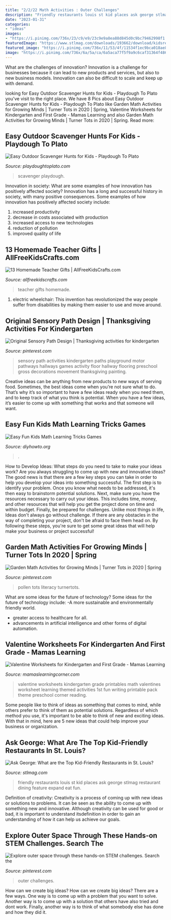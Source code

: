 ```yaml
---
title: "2/2/22 Math Activities : Outer Challenges"
description: "Friendly restaurants louis st kid places ask george stlmag restaurant dining feature expand eat fun"
date: "2023-01-31"
categories:
- "ideas"
images:
- "https://i.pinimg.com/736x/23/c9/e9/23c9e9a8ea88d845d0c9bc79462998f1.jpg"
featuredImage: "https://www.stlmag.com/downloads/193662/download/kidsrestaurants-feature.jpg?cb=661efef72bf057319c35057a9946dd90"
featured_image: "https://i.pinimg.com/736x/11/53/4f/11534f1ec9bca018ae8c8655c026a32d.jpg"
image: "https://i.pinimg.com/736x/6a/5a/ca/6a5aca77f5f9a9c6caf31364f4865ba5.jpg"
---
```



What are the challenges of innovation?
Innovation is a challenge for businesses because it can lead to new products and services, but also to new business models. Innovation can also be difficult to scale and keep up with demand.

	

		
looking for Easy Outdoor Scavenger Hunts for Kids - Playdough To Plato you've visit to the right place. We have 8 Pics about Easy Outdoor Scavenger Hunts for Kids - Playdough To Plato like Garden Math Activities for Growing Minds | Turner Tots in 2020 | Spring, Valentine Worksheets for Kindergarten and First Grade - Mamas Learning and also Garden Math Activities for Growing Minds | Turner Tots in 2020 | Spring. Read more:
		
    
## Easy Outdoor Scavenger Hunts For Kids - Playdough To Plato

<img loading=lazy src="https://cdn.playdoughtoplato.com/wp-content/uploads/2014/06/DSC_6522.jpg" onerror="this.onerror=null;this.src='https://tse3.mm.bing.net/th?id=OIP.GIHZSNrD5YkGriSqTRiNRgHaLI&amp;pid=15.1';" alt="Easy Outdoor Scavenger Hunts for Kids - Playdough To Plato">

_Source: playdoughtoplato.com_

>scavenger playdough. 

	

Innovation in society: What are some examples of how innovation has positively affected society?
Innovation has a long and successful history in society, with many positive consequences. Some examples of how innovation has positively affected society include: 
1. increased productivity 
2. decrease in costs associated with production 
3. increased access to new technologies 
4. reduction of pollution 
5. improved quality of life 

    
## 13 Homemade Teacher Gifts | AllFreeKidsCrafts.com

<img loading=lazy src="https://irepo.primecp.com/2016/07/290479/Homemade-Teacher-Gifts-Collage_ExtraLarge800_ID-1766726.jpg?v=1766726" onerror="this.onerror=null;this.src='https://tse2.mm.bing.net/th?id=OIP.3aPh_5KzmQLqKewQ4adyNwHaLG&amp;pid=15.1';" alt="13 Homemade Teacher Gifts | AllFreeKidsCrafts.com">

_Source: allfreekidscrafts.com_

>teacher gifts homemade. 

	

1) electric wheelchair: This invention has revolutionized the way people suffer from disabilities by making them easier to use and move around.

    
## Original Sensory Path Design | Thanksgiving Activities For Kindergarten

<img loading=lazy src="https://i.pinimg.com/736x/23/c9/e9/23c9e9a8ea88d845d0c9bc79462998f1.jpg" onerror="this.onerror=null;this.src='https://tse1.mm.bing.net/th?id=OIP.96X_QCP7l5Eq2xNZ5_h0pgHaNL&amp;pid=15.1';" alt="Original Sensory Path Design | Thanksgiving activities for kindergarten">

_Source: pinterest.com_

>sensory path activities kindergarten paths playground motor pathways hallways games activity floor hallway flooring preschool gross decorations movement thanksgiving painting. 

	

Creative ideas can be anything from new products to new ways of serving food. Sometimes, the best ideas come when you’re not sure what to do. That’s why it’s so important to have a few ideas ready when you need them, and to keep track of what you think is potential. When you have a few ideas, it’s easier to come up with something that works and that someone will want.

    
## Easy Fun Kids Math Learning Tricks Games

<img loading=lazy src="https://www.diyhowto.org/wp-content/uploads/Golf-Tee-Math-Pattern-Activity-Easy-Fun-Kids-Math-Learning-Tricks-Games-DIYHowto.jpg" onerror="this.onerror=null;this.src='https://tse1.mm.bing.net/th?id=OIP.DaspRlo5BGjCEbgg3eq3KAHaJ8&amp;pid=15.1';" alt="Easy Fun Kids Math Learning Tricks Games">

_Source: diyhowto.org_

>. 

	

How to Develop Ideas: What steps do you need to take to make your ideas work?
Are you always struggling to come up with new and innovative ideas? The good news is that there are a few key steps you can take in order to help you develop your ideas into something successful. The first step is to identify your problem. Once you know what needs to be addressed, it's then easy to brainstorm potential solutions. Next, make sure you have the resources necessary to carry out your ideas. This includes time, money, and other resources that will help you get the project done on time and within budget. Finally, be prepared for challenges. Unlike most things in life, Ideas don't always go without challenge. If there are any obstacles in the way of completing your project, don't be afraid to face them head on. By following these steps, you're sure to get some great ideas that will help make your business or project successful!

    
## Garden Math Activities For Growing Minds | Turner Tots In 2020 | Spring

<img loading=lazy src="https://i.pinimg.com/736x/6a/5a/ca/6a5aca77f5f9a9c6caf31364f4865ba5.jpg" onerror="this.onerror=null;this.src='https://tse2.mm.bing.net/th?id=OIP.9pqfp9QJUk9-FBCB6lf5FAHaLH&amp;pid=15.1';" alt="Garden Math Activities for Growing Minds | Turner Tots in 2020 | Spring">

_Source: pinterest.com_

>pollen tots literacy turnertots. 

	

What are some ideas for the future of technology?
Some ideas for the future of technology include: 
-A more sustainable and environmentally friendly world. 
- greater access to healthcare for all. 
- advancements in artificial intelligence and other forms of digital automation.

    
## Valentine Worksheets For Kindergarten And First Grade - Mamas Learning

<img loading=lazy src="http://www.mamaslearningcorner.com/wp-content/uploads/2015/02/Valentine-Worksheets-Kindergarten-First-Grade.jpg" onerror="this.onerror=null;this.src='https://tse4.mm.bing.net/th?id=OIP.FJY6_zgTdGEr1wJTSyz_fwHaLH&amp;pid=15.1';" alt="Valentine Worksheets for Kindergarten and First Grade - Mamas Learning">

_Source: mamaslearningcorner.com_

>valentine worksheets kindergarten grade printables math valentines worksheet learning themed activities 1st fun writing printable pack theme preschool corner reading. 

	

Some people like to think of ideas as something that comes to mind, while others prefer to think of them as potential solutions. Regardless of which method you use, it's important to be able to think of new and exciting ideas. With that in mind, here are 5 new ideas that could help improve your business or organization.

    
## Ask George: What Are The Top Kid-Friendly Restaurants In St. Louis?

<img loading=lazy src="https://www.stlmag.com/downloads/193662/download/kidsrestaurants-feature.jpg?cb=661efef72bf057319c35057a9946dd90" onerror="this.onerror=null;this.src='https://tse2.mm.bing.net/th?id=OIP.-ypFi5-SgNwHubalxV7uxgHaC-&amp;pid=15.1';" alt="Ask George: What are the Top Kid-Friendly Restaurants in St. Louis?">

_Source: stlmag.com_

>friendly restaurants louis st kid places ask george stlmag restaurant dining feature expand eat fun. 

	

Definition of creativity:
Creativity is a process of coming up with new ideas or solutions to problems. It can be seen as the ability to come up with something new and innovative. Although creativity can be used for good or bad, it is important to understand itsdefinition in order to gain an understanding of how it can help us achieve our goals.

    
## Explore Outer Space Through These Hands-on STEM Challenges. Search The

<img loading=lazy src="https://i.pinimg.com/736x/11/53/4f/11534f1ec9bca018ae8c8655c026a32d.jpg" onerror="this.onerror=null;this.src='https://tse3.mm.bing.net/th?id=OIP.WFd5emMaJZhx8nJTNedaGgHaLG&amp;pid=15.1';" alt="Explore outer space through these hands-on STEM challenges. Search the">

_Source: pinterest.com_

>outer challenges. 

	

How can we create big ideas?
How can we create big ideas? There are a few ways. One way is to come up with a problem that you want to solve. Another way is to come up with a solution that others have also tried and dont work. Finally, another way is to think of what somebody else has done and how they did it.

